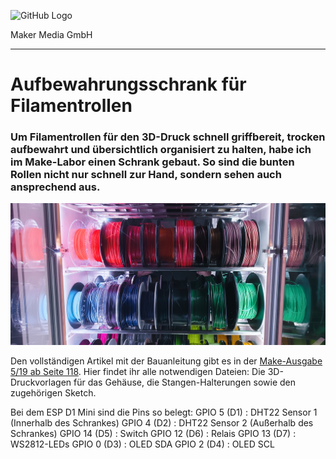 ![GitHub Logo](http://www.heise.de/make/icons/make_logo.png)

Maker Media GmbH

***

# Aufbewahrungsschrank für Filamentrollen

### Um Filamentrollen für den 3D-Druck schnell griffbereit, trocken aufbewahrt und übersichtlich organisiert zu halten, habe ich im Make-Labor einen Schrank gebaut. So sind die bunten Rollen nicht nur schnell zur Hand, sondern sehen auch ansprechend aus.

![Picture](https://github.com/MakeMagazinDE/Filamentschrank/blob/master/Von%20vorne%20beleuchtet_niwe.jpg) 

Den vollständigen Artikel mit der Bauanleitung gibt es in der [Make-Ausgabe 5/19 ab Seite 118](https://www.heise.de/select/make/2019/5/1571592996373573). Hier findet ihr alle notwendigen Dateien: Die 3D-Druckvorlagen für das Gehäuse, die Stangen-Halterungen sowie den zugehörigen Sketch.

Bei dem ESP D1 Mini sind die Pins so belegt: 
GPIO  5 (D1) : DHT22 Sensor 1 (Innerhalb des Schrankes)
GPIO  4 (D2) : DHT22 Sensor 2 (Außerhalb des Schrankes)
GPIO 14 (D5) : Switch
GPIO 12 (D6) : Relais
GPIO 13 (D7) : WS2812-LEDs
GPIO  0 (D3) : OLED SDA
GPIO  2 (D4) : OLED SCL
